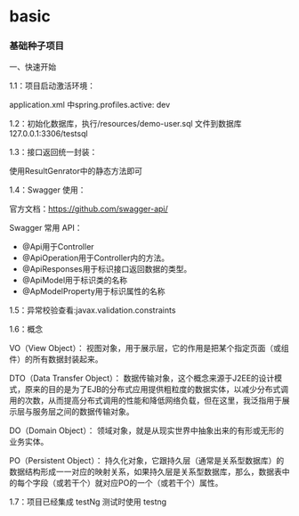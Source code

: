# basic
### 基础种子项目

一、快速开始

1.1：项目启动激活环境：

application.xml 中spring.profiles.active: dev

1.2：初始化数据库，执行/resources/demo-user.sql 文件到数据库127.0.0.1:3306/testsql

1.3：接口返回统一封装：

使用ResultGenrator中的静态方法即可

1.4：Swagger 使用：

官方文档：https://github.com/swagger-api/

Swagger 常用 API：
* @Api用于Controller
* @ApiOperation用于Controller内的方法。
* @ApiResponses用于标识接口返回数据的类型。
* @ApiModel用于标识类的名称
* @ApModelProperty用于标识属性的名称

1.5：异常校验查看:javax.validation.constraints

1.6：概念

VO（View Object）： 视图对象，用于展示层，它的作用是把某个指定页面（或组件）的所有数据封装起来。

DTO（Data Transfer Object）： 数据传输对象，这个概念来源于J2EE的设计模式，原来的目的是为了EJB的分布式应用提供粗粒度的数据实体，以减少分布式调用的次数，从而提高分布式调用的性能和降低网络负载，但在这里，我泛指用于展示层与服务层之间的数据传输对象。

DO（Domain Object）： 领域对象，就是从现实世界中抽象出来的有形或无形的业务实体。

PO（Persistent Object）： 持久化对象，它跟持久层（通常是关系型数据库）的数据结构形成一一对应的映射关系，如果持久层是关系型数据库，那么，数据表中的每个字段（或若干个）就对应PO的一个（或若干个）属性。

1.7：项目已经集成 testNg 测试时使用 testng
